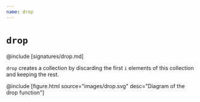```yaml
---
name: drop
---
```


# `drop`

@include [signatures/drop.md]

`drop` creates a collection by discarding the first `i` elements of this collection and keeping the rest.

@include [figure.html source="images/drop.svg" desc="Diagram of the drop function"]
